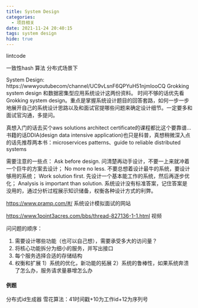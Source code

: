```yaml
---
title: System Design
categories:
  - 项目相关
date: 2021-11-24 20:40:15
tags: system design
hide: true
---
```


lintcode

一致性hash 算法
分布式场景下



System Design: https://wwwyoutubecom/channel/UC9vLsnF6QPYuH51njmIooCQ
Grokking system design 和数据密集型应用系统设计这两份资料。
时间不够的话优先看 Grokking system design。重点是掌握系统设计题目的回答套路，如何一步一步地展开自己的系统设计思路以及和面试官提哪些问题来确定设计细节。一定要多和面试官沟通，多提问。

真想入门的话去买个aws solutions architect certificate的课程都比这个要靠谱...书籍的话DDIA(design data intensive application)也只是科普，真想稍微深入点的话先推荐两本书：microservices patterns、guide to reliable distributed systems

需要注意的一些点：
  Ask before design. 问清楚再动手设计，不要一上来就冲着一个巨牛的方案去设计；
  No more no less. 不要总想着设计最牛的系统，要设计够用的系统；
  Work solution first. 先设计一个基本能工作的系统，然后再逐步优化；
  Analysis is important than solution. 系统设计没有标准答案，记住答案是没用的，通过分析过程展示知识储备，权衡各种设计方式的利弊。

https://www.pramp.com/#/ 系统设计模拟面试的网站

https://www.1point3acres.com/bbs/thread-827136-1-1.html 视频

问问题的顺序：
1. 需要设计哪些功能（也可以自己想），需要承受多大的访问量？
2. 将核心功能拆分为细小的服务，并写出接口
3. 每个服务选择合适的存储结构
4. 权衡和扩展
  1）系统的优化，新功能的拓展
  2）系统的鲁棒性，如果系统奔溃了怎么办，服务请求量暴增怎么办

#### 例题
  分布式id生成器
  雪花算法：41时间戳+10为工作id+12为序列号